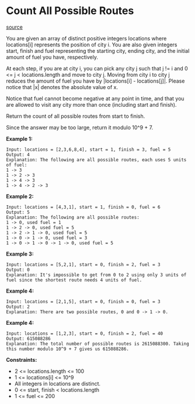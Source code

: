 # Count All Possible Routes
[source](https://leetcode.com/problems/count-all-possible-routes/)

You are given an array of distinct positive integers locations where locations[i] represents the position of city i. You are also given integers start, finish and fuel representing the starting city, ending city, and the initial amount of fuel you have, respectively.

At each step, if you are at city i, you can pick any city j such that j != i and 0 <= j < locations.length and move to city j. Moving from city i to city j reduces the amount of fuel you have by |locations[i] - locations[j]|. Please notice that |x| denotes the absolute value of x.

Notice that fuel cannot become negative at any point in time, and that you are allowed to visit any city more than once (including start and finish).

Return the count of all possible routes from start to finish.

Since the answer may be too large, return it modulo 10^9 + 7.


**Example 1:**
```
Input: locations = [2,3,6,8,4], start = 1, finish = 3, fuel = 5
Output: 4
Explanation: The following are all possible routes, each uses 5 units of fuel:
1 -> 3
1 -> 2 -> 3
1 -> 4 -> 3
1 -> 4 -> 2 -> 3
```

**Example 2:**
```
Input: locations = [4,3,1], start = 1, finish = 0, fuel = 6
Output: 5
Explanation: The following are all possible routes:
1 -> 0, used fuel = 1
1 -> 2 -> 0, used fuel = 5
1 -> 2 -> 1 -> 0, used fuel = 5
1 -> 0 -> 1 -> 0, used fuel = 3
1 -> 0 -> 1 -> 0 -> 1 -> 0, used fuel = 5
```

**Example 3:**
```
Input: locations = [5,2,1], start = 0, finish = 2, fuel = 3
Output: 0
Explanation: It's impossible to get from 0 to 2 using only 3 units of fuel since the shortest route needs 4 units of fuel.
```

**Example 4:**
```
Input: locations = [2,1,5], start = 0, finish = 0, fuel = 3
Output: 2
Explanation: There are two possible routes, 0 and 0 -> 1 -> 0.
```
**Example 4:**

```
Input: locations = [1,2,3], start = 0, finish = 2, fuel = 40
Output: 615088286
Explanation: The total number of possible routes is 2615088300. Taking this number modulo 10^9 + 7 gives us 615088286.

```

**Constraints:**


- 2 <= locations.length <= 100
- 1 <= locations[i] <= 10^9
- All integers in locations are distinct.
- 0 <= start, finish < locations.length
- 1 <= fuel <= 200
